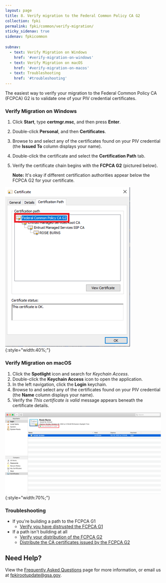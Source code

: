 ```yaml
---
layout: page 
title: 8. Verify migration to the Federal Common Policy CA G2
collection: fpki
permalink: fpki/common/verify-migration/
sticky_sidenav: true
sidenav: fpkicommon

subnav:
  - text: Verify Migration on Windows
    href: '#verify-migration-on-windows'
  - text: Verify Migration on macOS
    href: '#verify-migration-on-macos'
  - text: Troubleshooting
    href: '#troubleshooting'
---
```


The easiest way to verify your migration to the Federal Common Policy CA (FCPCA) G2 is to validate one of your PIV credential certificates.

### Verify Migration on Windows

1. Click **Start**, type **certmgr.msc**, and then press **Enter**.
1. Double-click **Personal**, and then **Certificates**.
1. Browse to and select any of the certificates found on your PIV credential (the **Issued To** column displays your name).
1. Double-click the certificate and select the **Certification Path** tab.
1. Verify the certificate chain begins with the **FCPCA G2** (pictured below).
	
	**Note:** It's okay if different certification authorities appear below the FCPCA G2 for your certificate. 

![verify_common_migration](../../assets/fpki/verify-migration-windows.png){:style="width:40%;"}


### Verify Migration on macOS

1. Click the **Spotlight** icon and search for *Keychain Access*.
2. Double-click the **Keychain Access** icon to open the application.
3. In the left navigation, click the **Login** keychain.
4. Browse to and select any of the certificates found on your PIV credential (the **Name** column displays your name).
5. Verify the *This certificate is valid* message appears beneath the certificate details.

![verify_common_migration](../../assets/fpki/verify-migration-macos.png){:style="width:70%;"}


### Troubleshooting

- If you're building a path to the FCPCA G1
	- [Verify you have distrusted the FCPCA G1](../common/migrate/#2-distrust-the-federal-common-policy-ca)
- If a path isn't building at all
	- [Verify your distribution of the FCPCA G2](../common/verify-os-distribution/)
	- [Distribute the CA certificates issued by the FCPCA G2](../common/certificates/)

## Need Help?

View the [Frequently Asked Questions](../common/faq/) page for more information, or email us at fpkirootupdate@gsa.gov.
